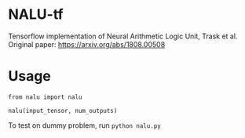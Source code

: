 # NALU-tf
Tensorflow implementation of Neural Arithmetic Logic Unit, Trask et al.  
Original paper: https://arxiv.org/abs/1808.00508  

# Usage

```
from nalu import nalu

nalu(input_tensor, num_outputs)
```

To test on dummy problem, run `python nalu.py`  
